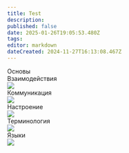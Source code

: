 ```yaml
---
title: Test
description: 
published: false
date: 2025-01-26T19:05:53.480Z
tags: 
editor: markdown
dateCreated: 2024-11-27T16:13:08.467Z
---
```


<div class="guide-panel mrgn-center br-radius">
  <span>Основы</span>
  <div class="content">
    <a class="tab-panel__item">
      <div>Взаимодействия</div>
      <img src="https://wiki.wwdp.ee/guides/research_console.png" />
    </a>
    <a class="tab-panel__item">
      <div>Коммуникация</div>
      <img src="https://wiki.wwdp.ee/guides/communication.png" />
    </a>
    <a class="tab-panel__item">
      <div>Настроение</div>
      <img src="https://wiki.wwdp.ee/guides/mood.gif" />
    </a>
    <a class="tab-panel__item">
      <div>Терминология</div>
      <img src="https://wiki.wwdp.ee/guides/terminology.png" />
    </a>
    <a class="tab-panel__item">
      <div>Языки</div>
      <img src="https://wiki.wwdp.ee/guides/language.png" />
    </a>
  </div>
</div>